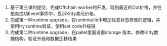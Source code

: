 1. 基于第三课的提交，完成Offchain worker的开发，取到最近的Dot价格，并在拍卖成功Event事件中，显示Kitty美元价格。
2. 完成第一种runtime upgrade，在runtime/lib中增加任意状态修改的逻辑，并使用try runtime验证，使用set code升级链
3. 完成第二种runtime upgrade，在pallet里面设置storage 版本。修改Kitty数据结构，验证升级和数据迁移结果
